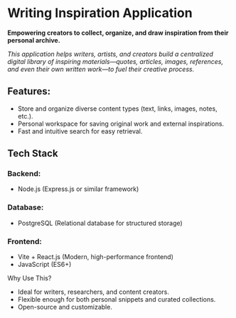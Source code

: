 # Writing Inspiration Application

**Empowering creators to collect, organize, and draw inspiration from their personal archive.**

*This application helps writers, artists, and creators build a centralized digital library of inspiring materials—quotes, articles, images, references, and even their own written work—to fuel their creative process.*

## Features:
   - Store and organize diverse content types (text, links, images, notes, etc.).
   - Personal workspace for saving original work and external inspirations.
   - Fast and intuitive search for easy retrieval.

## Tech Stack

### Backend:
   - Node.js (Express.js or similar framework)
     
### Database:
   - PostgreSQL (Relational database for structured storage)
     
### Frontend:
   - Vite + React.js (Modern, high-performance frontend)
   - JavaScript (ES6+)

Why Use This?
   - Ideal for writers, researchers, and content creators.
   - Flexible enough for both personal snippets and curated collections.
   - Open-source and customizable.
